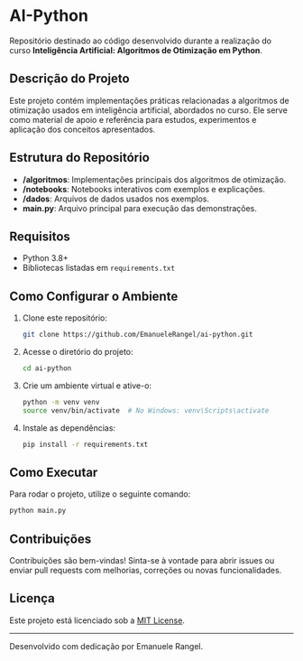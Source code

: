 # AI-Python

Repositório destinado ao código desenvolvido durante a realização do curso **Inteligência Artificial: Algoritmos de Otimização em Python**.

## Descrição do Projeto
Este projeto contém implementações práticas relacionadas a algoritmos de otimização usados em inteligência artificial, abordados no curso. Ele serve como material de apoio e referência para estudos, experimentos e aplicação dos conceitos apresentados.

## Estrutura do Repositório
- **/algoritmos**: Implementações principais dos algoritmos de otimização.
- **/notebooks**: Notebooks interativos com exemplos e explicações.
- **/dados**: Arquivos de dados usados nos exemplos.
- **main.py**: Arquivo principal para execução das demonstrações.

## Requisitos
- Python 3.8+
- Bibliotecas listadas em `requirements.txt`

## Como Configurar o Ambiente
1. Clone este repositório:
   ```bash
   git clone https://github.com/EmanueleRangel/ai-python.git
   ```
2. Acesse o diretório do projeto:
   ```bash
   cd ai-python
   ```
3. Crie um ambiente virtual e ative-o:
   ```bash
   python -m venv venv
   source venv/bin/activate  # No Windows: venv\Scripts\activate
   ```
4. Instale as dependências:
   ```bash
   pip install -r requirements.txt
   ```

## Como Executar
Para rodar o projeto, utilize o seguinte comando:
```bash
python main.py
```

## Contribuições
Contribuições são bem-vindas! Sinta-se à vontade para abrir issues ou enviar pull requests com melhorias, correções ou novas funcionalidades.

## Licença
Este projeto está licenciado sob a [MIT License](LICENSE).

---
Desenvolvido com dedicação por Emanuele Rangel.